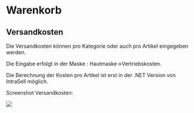 # Warenkorb #


## Versandkosten ##

Die Versandkosten können pro Kategorie oder auch pro Artikel eingegeben werden.

Die Eingabe erfolgt in der Maske : Hautmaske->Vertriebskosten.

Die Berechnung der Kosten pro Artikel ist erst in der .NET Version von IntraSell möglich.

Screenshot Versandkosten:


<img src='http://intrasell.googlecode.com/svn/trunk/Screenshots/Vertriebskosten.png' />